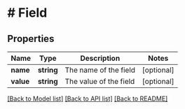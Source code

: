 # # Field

## Properties

Name | Type | Description | Notes
------------ | ------------- | ------------- | -------------
**name** | **string** | The name of the field | [optional]
**value** | **string** | The value of the field | [optional]

[[Back to Model list]](../../README.md#models) [[Back to API list]](../../README.md#endpoints) [[Back to README]](../../README.md)
